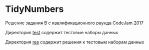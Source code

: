 # TidyNumbers
Решение задания B с [квалификационного раунда CodeJam 2017](https://code.google.com/codejam/contest/3264486/dashboard#s=p1)

Директория [test](test) содержит тестовые наборы данных

Директория [res](res) содержит решения к тестовым наборам данных
